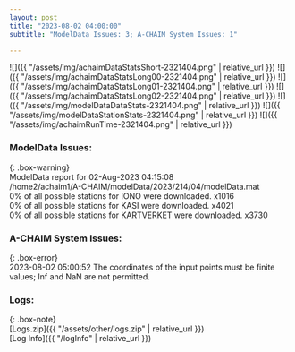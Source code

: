 ```yaml
---
layout: post
title: "2023-08-02 04:00:00"
subtitle: "ModelData Issues: 3; A-CHAIM System Issues: 1"

---
```


![]({{ "/assets/img/achaimDataStatsShort-2321404.png" | relative_url }})
![]({{ "/assets/img/achaimDataStatsLong00-2321404.png" | relative_url }})
![]({{ "/assets/img/achaimDataStatsLong01-2321404.png" | relative_url }})
![]({{ "/assets/img/achaimDataStatsLong02-2321404.png" | relative_url }})
![]({{ "/assets/img/modelDataDataStats-2321404.png" | relative_url }})
![]({{ "/assets/img/modelDataStationStats-2321404.png" | relative_url }})
![]({{ "/assets/img/achaimRunTime-2321404.png" | relative_url }})


### ModelData Issues:  
  
{: .box-warning}  
 ModelData report for 02-Aug-2023 04:15:08   
 /home2/achaim1/A-CHAIM/modelData/2023/214/04/modelData.mat   
 0% of all possible stations for IONO were downloaded. x1016   
 0% of all possible stations for KASI were downloaded. x4021   
 0% of all possible stations for KARTVERKET were downloaded. x3730   
  
### A-CHAIM System Issues:  
  
{: .box-error}  
2023-08-02 05:00:52 The coordinates of the input points must be finite values; Inf and NaN are not permitted.  

### Logs:  
  
{: .box-note}  
[Logs.zip]({{ "/assets/other/logs.zip" | relative_url }})  
[Log Info]({{ "/logInfo" | relative_url }})  
